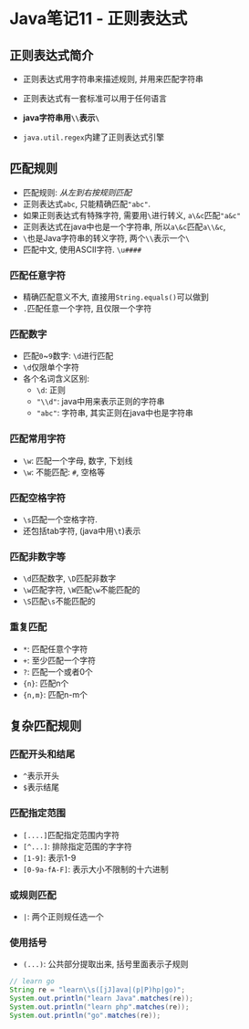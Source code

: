 # Java笔记11 - 正则表达式

## 正则表达式简介

* 正则表达式用字符串来描述规则, 并用来匹配字符串
* 正则表达式有一套标准可以用于任何语言

* **java字符串用`\\`表示`\`**
* `java.util.regex`内建了正则表达式引擎

## 匹配规则

* 匹配规则: *从左到右按规则匹配*
* 正则表达式`abc`, 只能精确匹配`"abc"`.
* 如果正则表达式有特殊字符, 需要用`\`进行转义, `a\&c`匹配`"a&c"`
* 正则表达式在java中也是一个字符串, 所以`a\&c`匹配`a\\&c`,
* `\`也是Java字符串的转义字符, 两个`\\`表示一个`\`
* 匹配中文, 使用ASCII字符. `\u####`

### 匹配任意字符

* 精确匹配意义不大, 直接用`String.equals()`可以做到
* `.`匹配任意一个字符, 且仅限一个字符

### 匹配数字

* 匹配`0`~`9`数字: `\d`进行匹配
* `\d`仅限单个字符
* 各个名词含义区别:
  * `\d`: 正则
  * `"\\d"`: java中用来表示正则的字符串
  * `"abc"`: 字符串, 其实正则在java中也是字符串

### 匹配常用字符

* `\w`: 匹配一个字母, 数字, 下划线
* `\w`: 不能匹配: `#`, 空格等

### 匹配空格字符

* `\s`匹配一个空格字符.
* 还包括tab字符, (java中用`\t`)表示

### 匹配非数字等

* `\d`匹配数字, `\D`匹配非数字
* `\w`匹配字符, `\W`匹配`\w`不能匹配的
* `\S`匹配`\s`不能匹配的

### 重复匹配

* `*`: 匹配任意个字符
* `+`: 至少匹配一个字符
* `?`: 匹配一个或者0个
* `{n}`: 匹配n个
* `{n,m}`: 匹配n-m个

## 复杂匹配规则

### 匹配开头和结尾

* `^`表示开头
* `$`表示结尾

### 匹配指定范围

* `[....]`匹配指定范围内字符
* `[^...]`: 排除指定范围的字字符
* `[1-9]`: 表示1-9
* `[0-9a-fA-F]`: 表示大小不限制的十六进制

### 或规则匹配

* `|`: 两个正则规任选一个

### 使用括号

* `(...)`: 公共部分提取出来, 括号里面表示子规则

```java
// learn go
String re = "learn\\s([jJ]ava|(p|P)hp|go)";
System.out.println("learn Java".matches(re));
System.out.println("learn php".matches(re));
System.out.println("go".matches(re));
```
